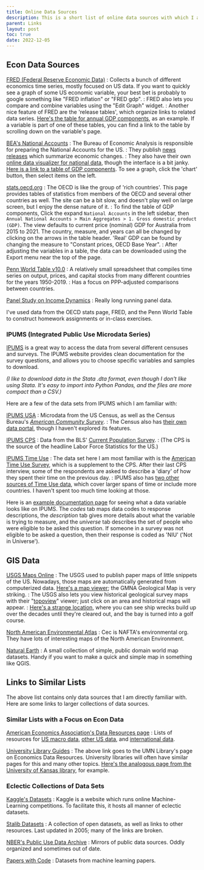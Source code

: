 ```yaml
---
title: Online Data Sources
description: This is a short list of online data sources with which I am familiar. The focus is on sources of economics data, such as IPUMS
parent: Links
layout: post
toc: true
date: 2022-12-05
---
```


## Econ Data Sources


[FRED (Federal Reserve Economic Data)](https://fred.stlouisfed.org/)
: Collects a bunch of different economics time series, mostly focused on US data. If you want to quickly see a graph of some US economic variable, your best bet is probably to google something like "FRED inflation" or "FRED gdp". 
: FRED also lets you compare and combine variables using the "Edit Graph" widget.
: Another nice feature of FRED are the 'release tables', which organize links to related data series. [Here's the table for annual GDP components](https://fred.stlouisfed.org/release/tables?rid=53&eid=41047), as an example. If a variable is part of one of these tables, you can find a link to the table by scrolling down on the variable's page.

[BEA's National Accounts](https://www.bea.gov/data)
: The Bureau of Economic Analysis is responsible for preparing the National Accounts for the US. 
: They publish [news releases](https://www.bea.gov/news/glance) which summarize economic changes.
: They also have their own [online data visualizer for national data](https://www.bea.gov/itable), though the interface is a bit janky. [Here is a link to a table of GDP components](https://apps.bea.gov/iTable/?reqid=19&step=2&isuri=1&categories=survey#eyJhcHBpZCI6MTksInN0ZXBzIjpbMSwyLDMsM10sImRhdGEiOltbImNhdGVnb3JpZXMiLCJTdXJ2ZXkiXSxbIk5JUEFfVGFibGVfTGlzdCIsIjUiXSxbIkZpcnN0X1llYXIiLCIxOTg2Il0sWyJMYXN0X1llYXIiLCIyMDIxIl0sWyJTY2FsZSIsIi05Il0sWyJTZXJpZXMiLCJBIl1dfQ==). To see a graph, click the 'chart' button, then select items on the left.

[stats.oecd.org](https://stats.oecd.org/)
: The OECD is like the group of 'rich countries'. This page provides tables of statistics from members of the OECD and several other countries as well. The site can be a bit slow, and doesn't play well on large screen, but I enjoy the dense nature of it.
: To find the table of GDP components, Click the expand `National Accounts` in the left sidebar, then `Annual National Accounts > Main Aggregates > 1. Gross domestic product (GDP)`. The view defaults to current price (nominal) GDP for Australia from 2015 to 2021. The country, measure, and years can all be changed by clicking on the arrows in the table header. 'Real' GDP can be found by changing the measure to "Constant prices, OECD Base Year".
: After adjusting the variables in a table, the data can be downloaded using the Export menu near the top of the page.

[Penn World Table v10.0](https://www.rug.nl/ggdc/productivity/pwt/)
: A relatively small spreadsheet that compiles time series on output, prices, and capital stocks from many different countries for the years 1950-2019.
: Has a focus on PPP-adjusted comparisons between countries. 

[Panel Study on Income Dynamics](https://simba.isr.umich.edu/data/data.aspx)
: Really long running panel data.

I've used data from the OECD stats page, FRED, and the Penn World Table to construct homework assignments or in-class exercises.

<!--
https://www.bls.gov/data/
https://data.worldbank.org/
https://tradingeconomics.com/


https://www.brookings.edu/events/graduate-workshop-health-economics-data-and-research-from-the-agency-for-healthcare-research-and-quality/
Medical Expenditure Panel Survey (MEPS) – Household Component (HC)
Healthcare Cost and Utilization Project (HCUP)
MEPS-Insurance Component (IC)


https://www.bls.gov/nls/nlsy79.htm

-->


### IPUMS (Integrated Public Use Microdata Series)

[IPUMS](https://www.ipums.org/)
is a great way to access the data from several different censuses and surveys.
The IPUMS website provides clean documentation for the survey questions,
and allows you to choose specific variables and samples to download.

*(I like to download data in the Stata .dta format, even though I don't like using Stata. It's easy to import into Python Pandas, and the files are more compact than a CSV.)*

<!--Although IPUMS is great, there are cases where going to the original data source is desired.
As such, I've included some links to the original surveys below as well.

[^blsexample][^blsexample]: For example, the American Time Use Survey collects 'diaries'-->

Here are a few of the data sets from IPUMS which I am familiar with:

[IPUMS USA](https://usa.ipums.org/usa-action/variables/group)
: Microdata from the US Census, as well as the Census Bureau's *[American Community Survey](https://www.census.gov/programs-surveys/acs/guidance/subjects.html)*.
: The Census also has [their own data portal](https://data.census.gov/), though I haven't explored its features.

<!--[Census quick facts](https://www.census.gov/quickfacts/fact/table/US/PST045221)-->


[IPUMS CPS](https://cps.ipums.org/cps-action/variables/group)
: Data from the BLS' [Current Population Survey](https://www.census.gov/programs-surveys/cps/data/datasets.html). 
: (The CPS is the source of the headline Labor Force Statistics for the US.)

[IPUMS Time Use](https://www.atusdata.org/atus-action/variables/group)
: The data set here I am most familiar with is the [American Time Use Survey](https://www.bls.gov/tus/#data), which is a supplement to the CPS. After their last CPS interview, some of the respondents are asked to describe a 'diary' of how they spent their time on the previous day.
: IPUMS also has [two other sources of Time Use data](https://timeuse.ipums.org/), which cover larger spans of time or include more countries. I haven't spent too much time looking at those.

Here is an [example documentation page](https://cps.ipums.org/cps-action/variables/EMPSTAT) for seeing what a data variable looks like on IPUMS.
The *codes* tab maps data codes to response descriptions, 
the *description* tab gives more details about what the variable is trying to measure, 
and the *universe* tab describes the set of people who were eligible to be asked this question. 
If someone in a survey was not eligible to be asked a question, then their response is coded as 'NIU' ('Not in Universe').



## GIS Data

[USGS Maps Online](https://www.usgs.gov/faqs/how-do-i-find-download-or-order-topographic-maps?qt-news_science_products=3#qt-news_science_products)
: The USGS used to publish paper maps of little snippets of the US. Nowadays, those maps are automatically generated from computerized data. [Here's a map viewer](https://apps.nationalmap.gov/viewer/); the GMNA Geological Map is very striking. 
: The USGS also lets you view historical geological survey maps with their "[topoview](https://ngmdb.usgs.gov/topoview/viewer/)" viewer; just click on an area and historical maps will appear. 
: [Here's a strange location](https://ngmdb.usgs.gov/topoview/viewer/#15/40.6639/-74.1003), where you can see ship wrecks build up over the decades until they're cleared out, and the bay is turned into a golf course.


[North American Environmental Atlas](http://www.cec.org/north-american-environmental-atlas/)
: Cec is NAFTA's environmental org. They have lots of interesting maps of the North American Environment.


[Natural Earth](https://www.naturalearthdata.com/)
: A small collection of simple, public domain world map datasets. Handy if you want to make a quick and simple map in something like QGIS.

<!--Weather data?-->


<!--
World Values Survey
https://www.worldvaluessurvey.org/wvs.jsp
Here's an attempt to visualize some of this data to get a "cultural distance". Seems a bit janky though.
http://culturaldistance.muth.io/
-->



## Links to Similar Lists

The above list contains only data sources that I am directly familiar with.
Here are some links to larger collections of data sources.


### Similar Lists with a Focus on Econ Data

[American Economics Association's Data Resources page](https://www.aeaweb.org/resources/data)
: Lists of resources for [US macro data](https://www.aeaweb.org/resources/data/us-macro-regional/us-macro-regional-more), [other US data](https://www.aeaweb.org/resources/data/us-other-data/us-other-data-more), and [international data](https://www.aeaweb.org/resources/data/intl/intl-more).

[University Library Guides](https://libguides.umn.edu/econdata)
: The above link goes to the UMN Library's page on Economics Data Resources. University libraries will often have similar pages for this and many other topics. [Here's the analogous page from the University of Kansas library](https://guides.lib.ku.edu/economics/web), for example.

<!--https://econdata.net/ linked above, but many of the links on the Ten Best Sites page are broken or point to strange places.-->


<!--
https://library.law.yale.edu/news/75-sources-economic-data-statistics-reports-and-commentary              *
https://www.quora.com/What-are-some-of-the-best-online-sources-for-raw-economic-data?share=1
https://guides.lib.virginia.edu/economics/data
https://economicsnetwork.ac.uk/data_sets
https://krannert.purdue.edu/centers/pcee/economics-help/economic-data-sources.php                          *
https://guides.lib.vt.edu/subject-guides/econ/data-sources
-->


### Eclectic Collections of Data Sets

[Kaggle's Datasets](https://www.kaggle.com/datasets)
: Kaggle is a website which runs online Machine-Learning competitions. To facilitate this, it hosts all manner of eclectic datasets.

[Stalib Datasets](http://lib.stat.cmu.edu/datasets/)
: A collection of open datasets, as well as links to other resources. Last updated in 2005; many of the links are broken. 

[NBER's Public Use Data Archive](https://www.nber.org/research/data?page=1&perPage=100)
: Mirrors of public data sources. Oddly organized and sometimes out of date.

[Papers with Code](https://paperswithcode.com/datasets)
: Datasets from machine learning papers.
